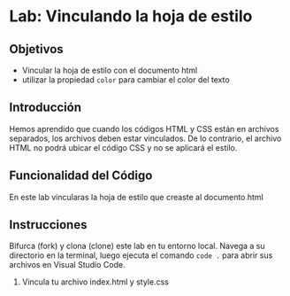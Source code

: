 # Lab: Vinculando la hoja de estilo

## Objetivos
- Vincular la hoja de estilo con el documento html
- utilizar la propiedad `color` para cambiar el color del texto

## Introducción 
Hemos aprendido que cuando los códigos HTML y CSS están en archivos separados, los archivos deben estar vinculados. De lo contrario, el archivo HTML no podrá ubicar el código CSS y no se aplicará el estilo.


## Funcionalidad del Código
En este lab vincularas la hoja de estilo que creaste al documento html

## Instrucciones
Bifurca (fork) y clona (clone) este lab en tu entorno local. Navega a su directorio en la terminal, luego ejecuta el comando `code .` para abrir sus archivos en Visual Studio Code. 

1. Vincula tu archivo index.html y style.css
